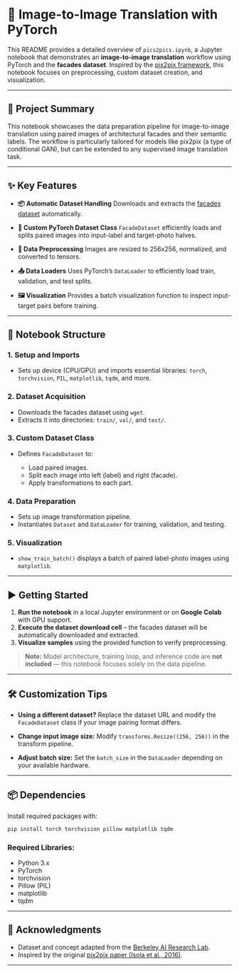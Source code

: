
# 📘 Image-to-Image Translation with PyTorch

This README provides a detailed overview of `pics2pics.ipynb`, a Jupyter notebook that demonstrates an **image-to-image translation** workflow using PyTorch and the **facades dataset**. Inspired by the [pix2pix framework](https://arxiv.org/abs/1611.07004), this notebook focuses on preprocessing, custom dataset creation, and visualization.

---

## 🧠 Project Summary

This notebook showcases the data preparation pipeline for image-to-image translation using paired images of architectural facades and their semantic labels. The workflow is particularly tailored for models like pix2pix (a type of conditional GAN), but can be extended to any supervised image translation task.

---

## ✨ Key Features

* **📦 Automatic Dataset Handling**
  Downloads and extracts the [facades dataset](http://efrosgans.eecs.berkeley.edu/pix2pix/datasets/facades.tar.gz) automatically.

* **🧰 Custom PyTorch Dataset Class**
  `FacadeDataset` efficiently loads and splits paired images into input-label and target-photo halves.

* **🧼 Data Preprocessing**
  Images are resized to 256x256, normalized, and converted to tensors.

* **📤 Data Loaders**
  Uses PyTorch’s `DataLoader` to efficiently load train, validation, and test splits.

* **🖼️ Visualization**
  Provides a batch visualization function to inspect input-target pairs before training.

---

## 📂 Notebook Structure

### 1. **Setup and Imports**

* Sets up device (CPU/GPU) and imports essential libraries: `torch`, `torchvision`, `PIL`, `matplotlib`, `tqdm`, and more.

### 2. **Dataset Acquisition**

* Downloads the facades dataset using `wget`.
* Extracts it into directories: `train/`, `val/`, and `test/`.

### 3. **Custom Dataset Class**

* Defines `FacadeDataset` to:

  * Load paired images.
  * Split each image into left (label) and right (facade).
  * Apply transformations to each part.

### 4. **Data Preparation**

* Sets up image transformation pipeline.
* Instantiates `Dataset` and `DataLoader` for training, validation, and testing.

### 5. **Visualization**

* `show_train_batch()` displays a batch of paired label-photo images using `matplotlib`.

---

## ▶️ Getting Started

1. **Run the notebook** in a local Jupyter environment or on **Google Colab** with GPU support.
2. **Execute the dataset download cell** – the facades dataset will be automatically downloaded and extracted.
3. **Visualize samples** using the provided function to verify preprocessing.

> **Note:** Model architecture, training loop, and inference code are **not included** — this notebook focuses solely on the data pipeline.

---

## 🛠️ Customization Tips

* **Using a different dataset?**
  Replace the dataset URL and modify the `FacadeDataset` class if your image pairing format differs.

* **Change input image size:**
  Modify `transforms.Resize((256, 256))` in the transform pipeline.

* **Adjust batch size:**
  Set the `batch_size` in the `DataLoader` depending on your available hardware.

---

## 📦 Dependencies

Install required packages with:

```bash
pip install torch torchvision pillow matplotlib tqdm
```

### Required Libraries:

* Python 3.x
* PyTorch
* torchvision
* Pillow (PIL)
* matplotlib
* tqdm

---

## 🙏 Acknowledgments

* Dataset and concept adapted from the [Berkeley AI Research Lab](http://efrosgans.eecs.berkeley.edu/pix2pix/).
* Inspired by the original [pix2pix paper (Isola et al., 2016)](https://arxiv.org/abs/1611.07004).

---


